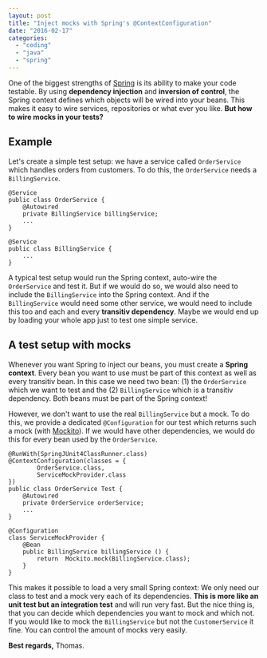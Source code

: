 ```yaml
---
layout: post
title: "Inject mocks with Spring's @ContextConfiguration"
date: "2016-02-17"
categories: 
  - "coding"
  - "java"
  - "spring"
---
```


One of the biggest strengths of [Spring](https://spring.io) is its ability to make your code testable. By using **dependency injection** and **inversion of control**, the Spring context defines which objects will be wired into your beans. This makes it easy to wire services, repositories or what ever you like. **But how to wire mocks in your tests?**

## Example

Let's create a simple test setup: we have a service called `OrderService` which handles orders from customers. To do this, the `OrderService` needs a `BillingService`.

    @Service
    public class OrderService {
        @Autowired
        private BillingService billingService;
        ...
    }
    
    @Service
    public class BillingService {
        ...
    }

A typical test setup would run the Spring context, auto-wire the `OrderService` and test it. But if we would do so, we would also need to include the `BillingService` into the Spring context. And if the `BillingService` would need some other service, we would need to include this too and each and every **transitiv dependency**. Maybe we would end up by loading your whole app just to test one simple service.

## A test setup with mocks

Whenever you want Spring to inject our beans, you must create a **Spring context**. Every bean you want to use must be part of this context as well as every transitiv bean. In this case we need two bean: (1) the `OrderService` which we want to test and the (2) `BillingService` which is a transitiv dependency. Both beans must be part of the Spring context!

However, we don't want to use the real `BillingService` but a mock. To do this, we provide a dedicated `@Configuration` for our test which returns such a mock (with [Mockito](http://mockito.org)). If we would have other dependencies, we would do this for every bean used by the `OrderService`.

    @RunWith(SpringJUnit4ClassRunner.class)
    @ContextConfiguration(classes = {
            OrderService.class,
            ServiceMockProvider.class
    })
    public class OrderService Test {
        @Autowired
        private OrderService orderService;
        ...
    }

    @Configuration
    class ServiceMockProvider {
        @Bean
        public BillingService billingService () {
            return  Mockito.mock(BillingService.class);
        }
    }

This makes it possible to load a very small Spring context: We only need our class to test and a mock very each of its dependencies. **This is more like an unit test but an integration test** and will run very fast. But the nice thing is, that you can decide which dependencies you want to mock and which not. If you would like to mock the `BillingService` but not the `CustomerService` it fine. You can control the amount of mocks very easily.

**Best regards,** Thomas.
